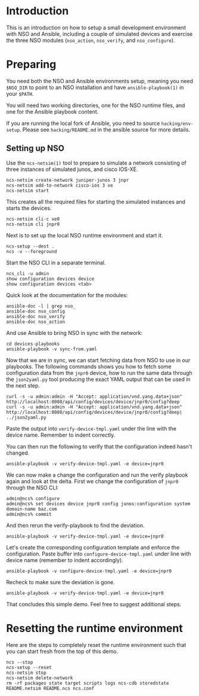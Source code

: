 # Introduction

This is an introduction on how to setup a small development environment with NSO and Ansible, including a couple of simulated devices and exercise the three NSO modules (`nso_action`, `nso_verify`, and `nso_configure`).

# Preparing

You need both the NSO and Ansible environments setup, meaning you need `$NSO_DIR` to point to an NSO installation and have `ansible-playbook(1)` in your `$PATH`.

You will need two working directories, one for the NSO runtime files, and one for the Ansible playbook content.

If you are running the local fork of Ansible, you need to source `hacking/env-setup`. Please see `hacking/README.md` in the ansible source for more details.

## Setting up NSO

Use the `ncs-netsim(1)` tool to prepare to simulate a network consisting of three instances of simulated junos, and cisco IOS-XE.

```
ncs-netsim create-network juniper-junos 3 jnpr
ncs-netsim add-to-network cisco-ios 3 xe
ncs-netsim start
```

This creates all the required files for starting the simulated instances and starts the devices.

```
ncs-netsim cli-c xe0
ncs-netsim cli jnpr0
```

Next is to set up the local NSO runtime environment and start it.

```
ncs-setup --dest .
ncs -v --foreground
```

Start the NSO CLI in a separate terminal.

```
ncs_cli -u admin
show configuration devices device
show configuration devices <tab>
```

Quick look at the documentation for the modules:

```
ansible-doc -l | grep nso_
ansible-doc nso_config
ansible-doc nso_verify
ansible-doc nso_action
```

And use Ansible to bring NSO in sync with the network:
```
cd devices-playbooks
ansible-playbook -v sync-from.yaml
```

Now that we are in sync, we can start fetching data from NSO to use in our playbooks. The following commands shows you how to fetch some configuration data from the `jnpr0` device, how to run the same data through the `json2yaml.py` tool producing the exact YAML output that can be used in the next step.

```
curl -s -u admin:admin -H "Accept: application/vnd.yang.data+json" http://localhost:8080/api/config/devices/device/jnpr0/config?deep
curl -s -u admin:admin -H "Accept: application/vnd.yang.data+json" http://localhost:8080/api/config/devices/device/jnpr0/config?deep| ../json2yaml.py
```

Paste the output into `verify-device-tmpl.yaml` under the line with the device name. Remember to indent correctly.

You can then run the following to verify that the configuration indeed hasn't changed.

```
ansible-playbook -v verify-device-tmpl.yaml -e device=jnpr0
```

We can now make a change the configuration and run the verify playbook again and look at the delta. First we change the configuration of `jnpr0` through the NSO CLI:

```
admin@ncs% configure
admin@ncs% set devices device jnpr0 config junos:configuration system domain-name baz.com
admin@ncs% commit
```

And then rerun the verify-playbook to find the deviation.

```
ansible-playbook -v verify-device-tmpl.yaml -e device=jnpr0
```

Let's create the corresponding configuration template and enforce the configuration. Paste buffer into `configure-device-tmpl.yaml` under line with device name (remember to indent accordingly).

```
ansible-playbook -v configure-device-tmpl.yaml -e device=jnpr0
```

Recheck to make sure the deviation is gone.

```
ansible-playbook -v verify-device-tmpl.yaml -e device=jnpr0
```

That concludes this simple demo. Feel free to suggest additional steps.

# Resetting the runtime environment

Here are the steps to completely reset the runtime environment such that you can start fresh from the top of this demo.

```
ncs --stop
ncs-setup --reset
ncs-netsim stop
ncs-netsim delete-network
rm -rf packages state target scripts logs ncs-cdb storedstate README.netsim README.ncs ncs.conf
```
